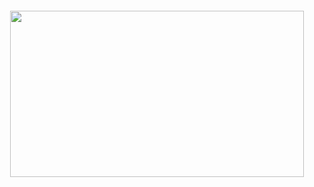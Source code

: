 <div alt="ERROR">
<h5 align="center">
<a  a href="https://discord.com/users/937083750020415499">
  <img src="https://lanyard.cnrad.dev/api/937083750020415499" width="470" height="266" />
</a>
</h5>
 </div>

